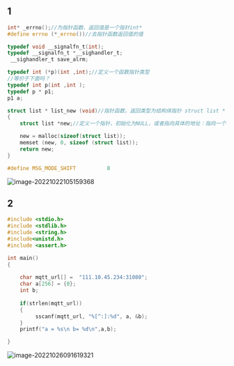 



## 1

```c
int* _errno();//为指针函数，返回值是一个指针int*
#define errno (*_errno())//去指针函数返回值的值
```



```c
typedef void __signalfn_t(int);
typedef __signalfn_t *__sighandler_t;
 __sighandler_t save_alrm;

typedef int (*p)(int ,int);//定义一个函数指针类型
//等价于下面吗？
typedef int p(int ,int );
typedef p * p1;
p1 a;
```



```c
struct list * list_new (void)//指针函数，返回类型为结构体指针 struct list *
{
    struct list *new;//定义一个指针，初始化为NULL，或者指向具体的地址：指向一个存在的地址，或者给它分配空间

    new = malloc(sizeof(struct list));
    memset (new, 0, sizeof (struct list));
    return new;
}
```



```c
#define MSG_MODE_SHIFT          8
```



![image-20221022105159368](C:\Users\Administrator\AppData\Roaming\Typora\typora-user-images\image-20221022105159368.png)



## 2

```c
#include <stdio.h>
#include <stdlib.h>
#include <string.h>
#include<unistd.h>
#include <assert.h> 

int main()
{
	
	char mqtt_url[] =  "111.10.45.234:31080";
	char a[256] = {0};
	int b;
	
	if(strlen(mqtt_url))
    {
         sscanf(mqtt_url, "%[^:]:%d", a, &b);
    }
	printf("a = %s\n b= %d\n",a,b);

}
```

![image-20221026091619321](C:\Users\Administrator\AppData\Roaming\Typora\typora-user-images\image-20221026091619321.png)
